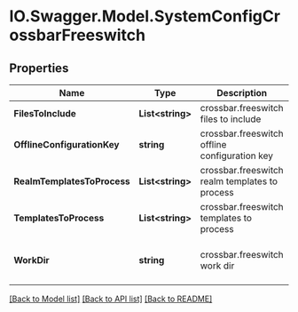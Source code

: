# IO.Swagger.Model.SystemConfigCrossbarFreeswitch
## Properties

Name | Type | Description | Notes
------------ | ------------- | ------------- | -------------
**FilesToInclude** | **List&lt;string&gt;** | crossbar.freeswitch files to include | [optional] 
**OfflineConfigurationKey** | **string** | crossbar.freeswitch offline configuration key | [optional] 
**RealmTemplatesToProcess** | **List&lt;string&gt;** | crossbar.freeswitch realm templates to process | [optional] 
**TemplatesToProcess** | **List&lt;string&gt;** | crossbar.freeswitch templates to process | [optional] 
**WorkDir** | **string** | crossbar.freeswitch work dir | [optional] [default to "/tmp/"]

[[Back to Model list]](../README.md#documentation-for-models) [[Back to API list]](../README.md#documentation-for-api-endpoints) [[Back to README]](../README.md)

